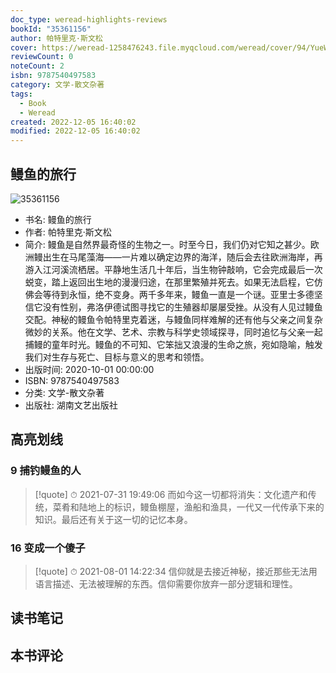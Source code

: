 ```yaml
---
doc_type: weread-highlights-reviews
bookId: "35361156"
author: 帕特里克·斯文松
cover: https://weread-1258476243.file.myqcloud.com/weread/cover/94/YueWen_35361156/t7_YueWen_35361156.jpg
reviewCount: 0
noteCount: 2
isbn: 9787540497583
category: 文学-散文杂著
tags:
  - Book
  - Weread
created: 2022-12-05 16:40:02
modified: 2022-12-05 16:40:02
---
```


## 鳗鱼的旅行

![35361156](https://weread-1258476243.file.myqcloud.com/weread/cover/94/YueWen_35361156/t7_YueWen_35361156.jpg)
- 书名: 鳗鱼的旅行
- 作者: 帕特里克·斯文松
- 简介: 鳗鱼是自然界最奇怪的生物之一。时至今日，我们仍对它知之甚少。欧洲鳗出生在马尾藻海——一片难以确定边界的海洋，随后会去往欧洲海岸，再游入江河溪流栖居。平静地生活几十年后，当生物钟敲响，它会完成最后一次蜕变，踏上返回出生地的漫漫归途，在那里繁殖并死去。如果无法启程，它仿佛会等待到永恒，绝不变身。两千多年来，鳗鱼一直是一个谜。亚里士多德坚信它没有性别，弗洛伊德试图寻找它的生殖器却屡屡受挫。从没有人见过鳗鱼交配。神秘的鳗鱼令帕特里克着迷，与鳗鱼同样难解的还有他与父亲之间复杂微妙的关系。他在文学、艺术、宗教与科学史领域探寻，同时追忆与父亲一起捕鳗的童年时光。鳗鱼的不可知、它笨拙又浪漫的生命之旅，宛如隐喻，触发我们对生存与死亡、目标与意义的思考和领悟。
- 出版时间: 2020-10-01 00:00:00
- ISBN: 9787540497583
- 分类: 文学-散文杂著
- 出版社: 湖南文艺出版社

## 高亮划线

### 9 捕钓鳗鱼的人


> [!quote] ⏱ 2021-07-31 19:49:06
> 而如今这一切都将消失：文化遗产和传统，菜肴和陆地上的标识，鳗鱼棚屋，渔船和渔具，一代又一代传承下来的知识。最后还有关于这一切的记忆本身。
 


### 16 变成一个傻子


> [!quote] ⏱ 2021-08-01 14:22:34
> 信仰就是去接近神秘，接近那些无法用语言描述、无法被理解的东西。信仰需要你放弃一部分逻辑和理性。
 



## 读书笔记


## 本书评论

